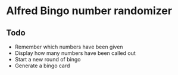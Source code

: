 # Alfred Bingo number randomizer

## Todo
- Remember which numbers have been given
- Display how many numbers have been called out
- Start a new round of bingo
- Generate a bingo card